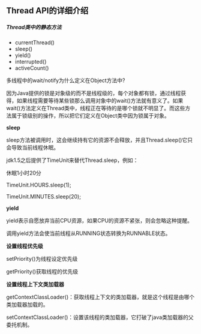 ## Thread API的详细介绍

##### Thread类中的静态方法

- currentThread()
- sleep()
- yield()
- interrupted()
- activeCount()

多线程中的wait/notify为什么定义在Object方法中?

因为Java提供的锁是对象级的而不是线程级的，每个对象都有锁，通过线程获得，如果线程需要等待某些锁那么调用对象中的wait()方法就有意义了。如果wait()方法定义在Thread类中，线程正在等待的是哪个锁就不明显了。而这些方法属于锁级别的操作，所以把它们定义在Object类中因为锁属于对象。

**sleep**

sleep方法被调用时，这会继续持有它的资源不会释放，并且Thread.sleep()它只会导致当前线程休眠。

jdk1.5之后提供了TimeUnit来替代Thread.sleep，例如：

休眠1小时20分 

TimeUnit.HOURS.sleep(1);

TimeUnit.MINUTES.sleep(20);

**yield**

yield表示自愿放弃当前CPU资源，如果CPU的资源不紧张，则会忽略这种提醒。

调用yield方法会使当前线程从RUNNING状态转换为RUNNABLE状态。

**设置线程优先级**

setPriority()为线程设定优先级

getPriority()获取线程的优先级

**设置线程上下文类加载器**

getContextClassLoader()：获取线程上下文的类加载器，就是这个线程是由哪个类加载器加载的。

setContextClassLoader()：设置该线程的类加载器，它打破了java类加载器的父委托机制。

